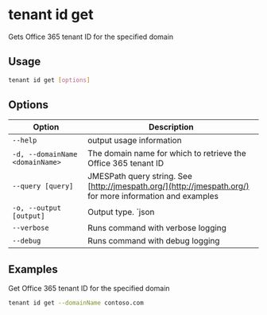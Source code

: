 # tenant id get

Gets Office 365 tenant ID for the specified domain

## Usage

```sh
tenant id get [options]
```

## Options

Option|Description
------|-----------
`--help`|output usage information
`-d, --domainName <domainName>`|The domain name for which to retrieve the Office 365 tenant ID
`--query [query]`|JMESPath query string. See [http://jmespath.org/](http://jmespath.org/) for more information and examples
`-o, --output [output]`|Output type. `json|text`. Default `text`
`--verbose`|Runs command with verbose logging
`--debug`|Runs command with debug logging

## Examples

Get Office 365 tenant ID for the specified domain

```sh
tenant id get --domainName contoso.com
```
